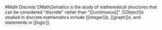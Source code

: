 #Math 
Discrete [[Math]]ematics is the study of mathematical structures that can be considered "discrete" rather than "[[continuous]]". [[Object]]s studied in discrete mathematics include [[integer]]s, [[graph]]s, and statements in [[logic]].